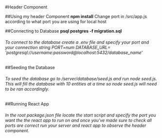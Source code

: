 #Header Component

##Using my header Component
**npm install**
Change port in /src/app.js according to what port you are using for local host

##Connecting to Database
**psql postgres -f migration.sql**
###### To connect to the database create a .env file and specify your port and your connection string *PORT=num DATABASE_URL= 'postgresql://username:password@localhost:5432/database_name'*

##Seeding the Database
###### To seed the database go to /server/database/seed.js and run *node seed.js*. This will fill the database with 10 entities at a time so *node seed.js* will need to be ran accordingly.

##Running React App
###### In the root package.json file locate the start script and specify the port you want the the react app to run on and once you've made sure to check all ports are correct run your server and react app to observe the header component.